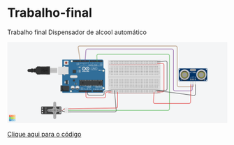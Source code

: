 # Trabalho-final
Trabalho final Dispensador de alcool automático



<img src="Dispensador.png">


<a href="código.txt">Clique aqui para o código</a>
